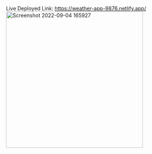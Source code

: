 Live Deployed Link: https://weather-app-9876.netlify.app/
<img width="374" alt="Screenshot 2022-09-04 165927" src="https://user-images.githubusercontent.com/96439384/188311240-0979c5b2-df11-4081-957a-e9c299f0139d.png">

